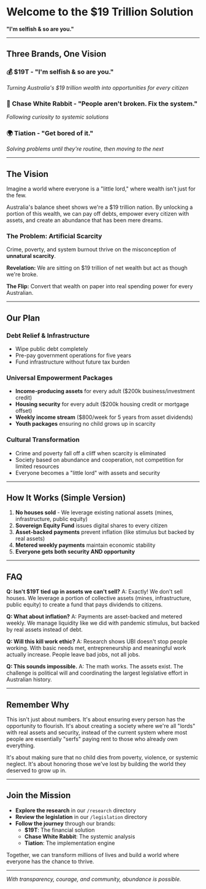 # Welcome to the $19 Trillion Solution

**"I'm selfish & so are you."**

---

## Three Brands, One Vision

### 💰 $19T - "I'm selfish & so are you."
*Turning Australia's $19 trillion wealth into opportunities for every citizen*

### 🐰 Chase White Rabbit - "People aren't broken. Fix the system."
*Following curiosity to systemic solutions*

### 🌍 Tiation - "Get bored of it."
*Solving problems until they're routine, then moving to the next*

---

## The Vision

Imagine a world where everyone is a "little lord," where wealth isn't just for the few.

Australia's balance sheet shows we're a $19 trillion nation. By unlocking a portion of this wealth, we can pay off debts, empower every citizen with assets, and create an abundance that has been mere dreams.

### The Problem: Artificial Scarcity

Crime, poverty, and system burnout thrive on the misconception of **unnatural scarcity**.

**Revelation:** We are sitting on $19 trillion of net wealth but act as though we're broke.

**The Flip:** Convert that wealth on paper into real spending power for every Australian.

---

## Our Plan

### Debt Relief & Infrastructure
- Wipe public debt completely
- Pre-pay government operations for five years
- Fund infrastructure without future tax burden

### Universal Empowerment Packages
- **Income-producing assets** for every adult ($200k business/investment credit)
- **Housing security** for every adult ($200k housing credit or mortgage offset)
- **Weekly income stream** ($800/week for 5 years from asset dividends)
- **Youth packages** ensuring no child grows up in scarcity

### Cultural Transformation
- Crime and poverty fall off a cliff when scarcity is eliminated
- Society based on abundance and cooperation, not competition for limited resources
- Everyone becomes a "little lord" with assets and security

---

## How It Works (Simple Version)

1. **No houses sold** - We leverage existing national assets (mines, infrastructure, public equity)
2. **Sovereign Equity Fund** issues digital shares to every citizen
3. **Asset-backed payments** prevent inflation (like stimulus but backed by real assets)
4. **Metered weekly payments** maintain economic stability
5. **Everyone gets both security AND opportunity**

---

## FAQ

**Q: Isn't $19T tied up in assets we can't sell?**
A: Exactly! We don't sell houses. We leverage a portion of collective assets (mines, infrastructure, public equity) to create a fund that pays dividends to citizens.

**Q: What about inflation?**
A: Payments are asset-backed and metered weekly. We manage liquidity like we did with pandemic stimulus, but backed by real assets instead of debt.

**Q: Will this kill work ethic?**
A: Research shows UBI doesn't stop people working. With basic needs met, entrepreneurship and meaningful work actually increase. People leave bad jobs, not all jobs.

**Q: This sounds impossible.**
A: The math works. The assets exist. The challenge is political will and coordinating the largest legislative effort in Australian history.

---

## Remember Why

This isn't just about numbers. It's about ensuring every person has the opportunity to flourish. It's about creating a society where we're all "lords" with real assets and security, instead of the current system where most people are essentially "serfs" paying rent to those who already own everything.

It's about making sure that no child dies from poverty, violence, or systemic neglect. It's about honoring those we've lost by building the world they deserved to grow up in.

---

## Join the Mission

- **Explore the research** in our `/research` directory
- **Review the legislation** in our `/legislation` directory  
- **Follow the journey** through our brands:
  - **$19T**: The financial solution
  - **Chase White Rabbit**: The systemic analysis
  - **Tiation**: The implementation engine

Together, we can transform millions of lives and build a world where everyone has the chance to thrive.

---

*With transparency, courage, and community, abundance is possible.*
